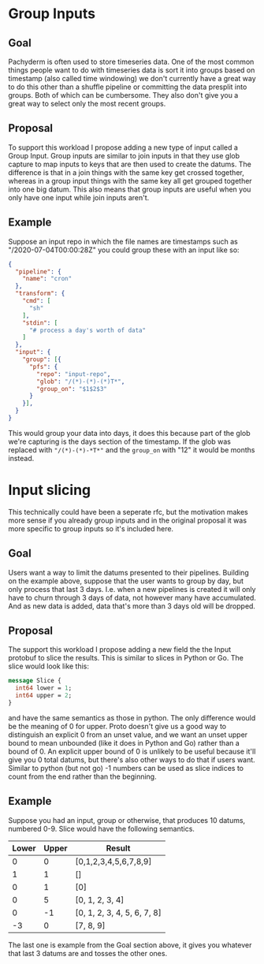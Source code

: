 # Group Inputs

## Goal

Pachyderm is often used to store timeseries data. One of the most common things
people want to do with timeseries data is sort it into groups based on
timestamp (also called time windowing) we don't currently have a great way to
do this other than a shuffle pipeline or committing the data presplit into
groups. Both of which can be cumbersome. They also don't give you a great way
to select only the most recent groups.

## Proposal

To support this workload I propose adding a new type of input called a Group
Input. Group inputs are similar to join inputs in that they use glob capture
to map inputs to keys that are then used to create the datums. The difference
is that in a join things with the same key get crossed together, whereas in a
group input things with the same key all get grouped together into one big
datum. This also means that group inputs are useful when you only have one
input while join inputs aren't.

## Example

Suppose an input repo in which the file names are timestamps such as
"/2020-07-04T00:00:28Z" you could group these with an input like so:

```json
{
  "pipeline": {
    "name": "cron"
  },
  "transform": {
    "cmd": [
      "sh"
    ],
    "stdin": [
      "# process a day's worth of data"
    ]
  },
  "input": {
    "group": [{
      "pfs": {
        "repo": "input-repo",
        "glob": "/(*)-(*)-(*)T*",
        "group_on": "$1$2$3"
      }
    }],
  }
}
```

This would group your data into days, it does this because part of the glob
we're capturing is the days section of the timestamp. If the glob was replaced
with `"/(*)-(*)-*T*"` and the `group_on` with "$1$2" it would be months instead.

# Input slicing

This technically could have been a seperate rfc, but the motivation makes more
sense if you already group inputs and in the original proposal it was more
specific to group inputs so it's included here.

## Goal

Users want a way to limit the datums presented to their pipelines. Building on
the example above, suppose that the user wants to group by day, but only
process that last 3 days. I.e. when a new pipelines is created it will only
have to churn through 3 days of data, not however many have accumulated. And
as new data is added, data that's more than 3 days old will be dropped.

## Proposal

The support this workload I propose adding a new field the the Input protobuf
to slice the results. This is similar to slices in Python or Go. The slice
would look like this:

```proto
message Slice {
  int64 lower = 1;
  int64 upper = 2;
}
```

and have the same semantics as those in python. The only difference would be
the meaning of 0 for upper. Proto doesn't give us a good way to distinguish an
explicit 0 from an unset value, and we want an unset upper bound to mean
unbounded (like it does in Python and Go) rather than a bound of 0. An explicit
upper bound of 0 is unlikely to be useful because it'll give you 0 total
datums, but there's also other ways to do that if users want. Similar to python
(but not go) -1 numbers can be used as slice indices to count from the end
rather than the beginning.

## Example

Suppose you had an input, group or otherwise, that produces 10 datums, numbered
0-9. Slice would have the following semantics.

| Lower | Upper | Result |
| ----- | ----- | ------ |
| 0 | 0 | [0,1,2,3,4,5,6,7,8,9] |
| 1 | 1 | [] |
| 0 | 1 | [0] |
| 0 | 5 | [0, 1, 2, 3, 4] |
| 0 | -1 | [0, 1, 2, 3, 4, 5, 6, 7, 8] |
| -3 | 0 | [7, 8, 9] |

The last one is example from the Goal section above, it gives you whatever that
last 3 datums are and tosses the other ones.
